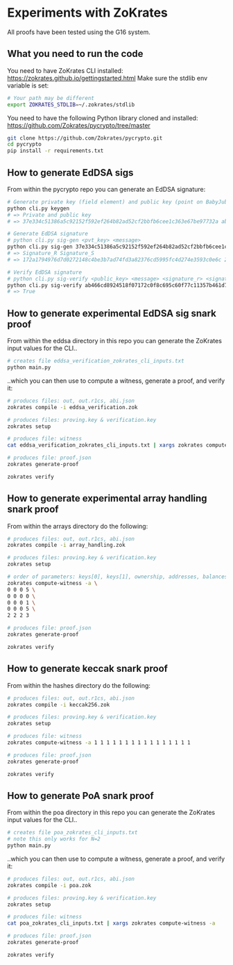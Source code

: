 # Experiments with ZoKrates

All proofs have been tested using the G16 system.

## What you need to run the code

You need to have ZoKrates CLI installed: https://zokrates.github.io/gettingstarted.html
Make sure the stdlib env variable is set:
```bash
# Your path may be different
export ZOKRATES_STDLIB=~/.zokrates/stdlib
```

You need to have the following Python library cloned and installed: https://github.com/Zokrates/pycrypto/tree/master

```bash
git clone https://github.com/Zokrates/pycrypto.git
cd pycrypto
pip install -r requirements.txt
```

## How to generate EdDSA sigs

From within the pycrypto repo you can generate an EdDSA signature:

```bash
# Generate private key (field element) and public key (point on BabyJubJub curve)
python cli.py keygen
# => Private and public key
# => 37e334c51386a5c92152f592ef264b82ad52cf2bbfb6cee1c363e67be97732a ab466cd8924518f07172c0f8c695c60f77c11357b461d787ef31864a163f3995

# Generate EdDSA signature
# python cli.py sig-gen <pvt_key> <message>
python cli.py sig-gen 37e334c51386a5c92152f592ef264b82ad52cf2bbfb6cee1c363e67be97732a 11dd22
# => Signature_R Signature_S
# => 172a1794976d7d0272148c4be3b7ad74fd3a82376cd5995fc4d274e3593c0e6c 24e96be628208a9800336d23bd31318d8a9b95bc9bd8f6f01cae207c05062523

# Verify EdDSA signature
# python cli.py sig-verify <public_key> <message> <signature_r> <signature_s>
python cli.py sig-verify ab466cd8924518f07172c0f8c695c60f77c11357b461d787ef31864a163f3995 11dd22 172a1794976d7d0272148c4be3b7ad74fd3a82376cd5995fc4d274e3593c0e6c 24e96be628208a9800336d23bd31318d8a9b95bc9bd8f6f01cae207c05062523
# => True
```

## How to generate experimental EdDSA sig snark proof

From within the eddsa directory in this repo you can generate the ZoKrates input values for the CLI..

```bash
# creates file eddsa_verification_zokrates_cli_inputs.txt
python main.py
```

..which you can then use to compute a witness, generate a proof, and verify it:

```bash
# produces files: out, out.r1cs, abi.json
zokrates compile -i eddsa_verification.zok

# produces files: proving.key & verification.key
zokrates setup

# produces file: witness
cat eddsa_verification_zokrates_cli_inputs.txt | xargs zokrates compute-witness -a

# produces file: proof.json
zokrates generate-proof

zokrates verify
```

## How to generate experimental array handling snark proof

From within the arrays directory do the following:

```bash
# produces files: out, out.r1cs, abi.json
zokrates compile -i array_handling.zok

# produces files: proving.key & verification.key
zokrates setup

# order of parameters: keys[0], keys[1], ownership, addresses, balances
zokrates compute-witness -a \
0 0 0 5 \
0 0 0 0 \
0 0 0 1 \
0 0 0 5 \
2 2 2 3

# produces file: proof.json
zokrates generate-proof

zokrates verify
```

## How to generate keccak snark proof

From within the hashes directory do the following:

```bash
# produces files: out, out.r1cs, abi.json
zokrates compile -i keccak256.zok

# produces files: proving.key & verification.key
zokrates setup

# produces file: witness
zokrates compute-witness -a 1 1 1 1 1 1 1 1 1 1 1 1 1 1 1 1

# produces file: proof.json
zokrates generate-proof

zokrates verify
```

## How to generate PoA snark proof

From within the poa directory in this repo you can generate the ZoKrates input values for the CLI..

```bash
# creates file poa_zokrates_cli_inputs.txt
# note this only works for N=2
python main.py
```

..which you can then use to compute a witness, generate a proof, and verify it:

```bash
# produces files: out, out.r1cs, abi.json
zokrates compile -i poa.zok

# produces files: proving.key & verification.key
zokrates setup

# produces file: witness
cat poa_zokrates_cli_inputs.txt | xargs zokrates compute-witness -a

# produces file: proof.json
zokrates generate-proof

zokrates verify
```
